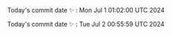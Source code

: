 Today's commit date ✨ : Mon Jul 1 01:02:00 UTC 2024 

Today's commit date ✨ : Tue Jul 2 00:55:59 UTC 2024 


